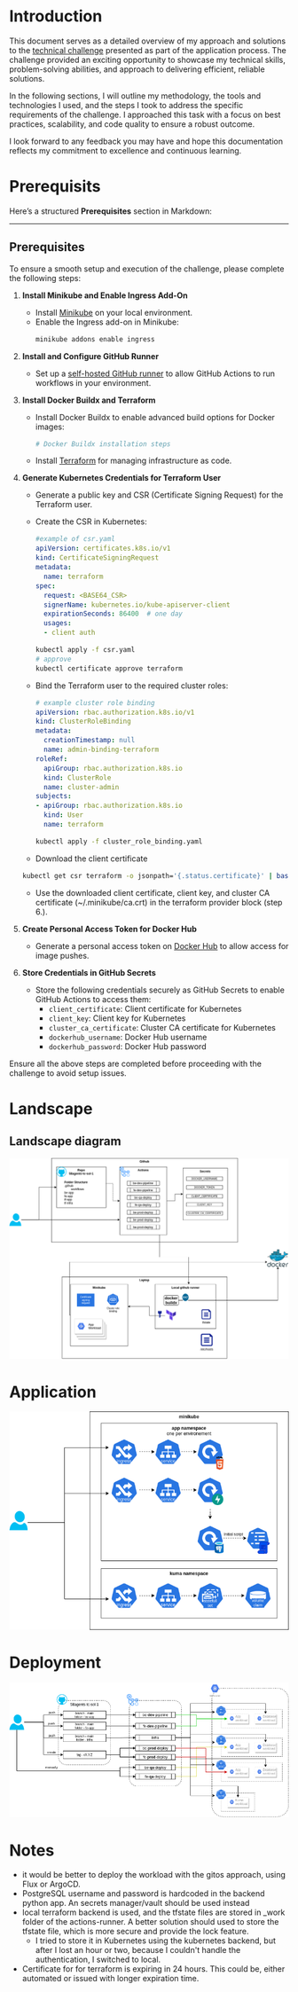 # Introduction

This document serves as a detailed overview of my approach and solutions to the [technical challenge](tech_challenge.md) presented as part of the application process. The challenge provided an exciting opportunity to showcase my technical skills, problem-solving abilities, and approach to delivering efficient, reliable solutions. 

In the following sections, I will outline my methodology, the tools and technologies I used, and the steps I took to address the specific requirements of the challenge. I approached this task with a focus on best practices, scalability, and code quality to ensure a robust outcome. 

I look forward to any feedback you may have and hope this documentation reflects my commitment to excellence and continuous learning.

# Prerequisits

Here’s a structured **Prerequisites** section in Markdown:

---

## Prerequisites

To ensure a smooth setup and execution of the challenge, please complete the following steps:

1. **Install Minikube and Enable Ingress Add-On**  
   - Install [Minikube](https://minikube.sigs.k8s.io/docs/start/) on your local environment.
   - Enable the Ingress add-on in Minikube:
     ```bash
     minikube addons enable ingress
     ```

2. **Install and Configure GitHub Runner**  
   - Set up a [self-hosted GitHub runner](https://docs.github.com/en/actions/hosting-your-own-runners/about-self-hosted-runners) to allow GitHub Actions to run workflows in your environment.

3. **Install Docker Buildx and Terraform**  
   - Install Docker Buildx to enable advanced build options for Docker images:
     ```bash
     # Docker Buildx installation steps
     ```
   - Install [Terraform](https://www.terraform.io/downloads) for managing infrastructure as code.

4. **Generate Kubernetes Credentials for Terraform User**  
   - Generate a public key and CSR (Certificate Signing Request) for the Terraform user.
   - Create the CSR in Kubernetes:
     ```yaml
     #example of csr.yaml
     apiVersion: certificates.k8s.io/v1
     kind: CertificateSigningRequest
     metadata:
       name: terraform
     spec:
       request: <BASE64_CSR>
       signerName: kubernetes.io/kube-apiserver-client
       expirationSeconds: 86400  # one day
       usages:
       - client auth
     ```

     ```bash
     kubectl apply -f csr.yaml
     # approve
     kubectl certificate approve terraform
     ```
   - Bind the Terraform user to the required cluster roles:
     ```yaml
     # example cluster role binding
     apiVersion: rbac.authorization.k8s.io/v1
     kind: ClusterRoleBinding
     metadata:
       creationTimestamp: null
       name: admin-binding-terraform
     roleRef:
       apiGroup: rbac.authorization.k8s.io
       kind: ClusterRole
       name: cluster-admin
     subjects:
     - apiGroup: rbac.authorization.k8s.io
       kind: User
       name: terraform
     ```
     ```bash
     kubectl apply -f cluster_role_binding.yaml
     ```
    - Download the client certificate
    ```bash
    kubectl get csr terraform -o jsonpath='{.status.certificate}' | base64 -d > tf.crt
    ```
    - Use the downloaded client certificate, client key, and cluster CA certificate (~/.minikube/ca.crt) in the terraform provider block (step 6.).

5. **Create Personal Access Token for Docker Hub**  
   - Generate a personal access token on [Docker Hub](https://hub.docker.com/) to allow access for image pushes.

6. **Store Credentials in GitHub Secrets**  
   - Store the following credentials securely as GitHub Secrets to enable GitHub Actions to access them:
     - `client_certificate`: Client certificate for Kubernetes
     - `client_key`: Client key for Kubernetes
     - `cluster_ca_certificate`: Cluster CA certificate for Kubernetes
     - `dockerhub_username`: Docker Hub username
     - `dockerhub_password`: Docker Hub password

Ensure all the above steps are completed before proceeding with the challenge to avoid setup issues. 

# Landscape

## Landscape diagram

![alt text](images/landscape.png "Title")

# Application

![alt text](images/application.png "Title")

# Deployment

![alt text](images/deployments.png "Title")

# Notes

- it would be better to deploy the workload with the gitos approach, using Flux or ArgoCD.
- PostgreSQL username and password is hardcoded in the backend python app. An secrets manager/vault should be used instead
- local terraform backend is used, and the tfstate files are stored in _work folder of the actions-runner. A better solution should used to store the tfstate file, which is more secure and provide the lock feature.
  - I tried to store it in Kubernetes using the kubernetes backend, but after I lost an hour or two, because I couldn't handle the authentication, I switched to local.
- Certificate for for terraform is expiring in 24 hours. This could be, either automated or issued with longer expiration time.